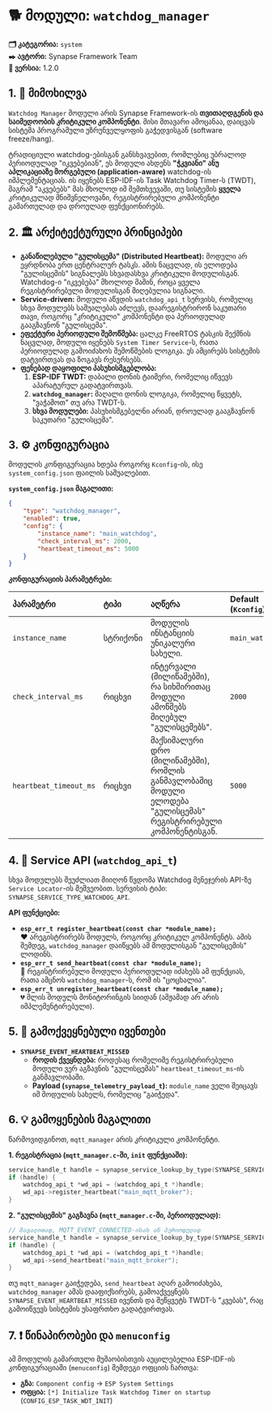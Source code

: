 # 🐕 მოდული: `watchdog_manager`

**🗂️ კატეგორია:** `system`  
**✒️ ავტორი:** Synapse Framework Team  
**🔖 ვერსია:** 1.2.0

## 1. 📜 მიმოხილვა

`Watchdog Manager` მოდული არის Synapse Framework-ის **თვითაღდგენის და საიმედოობის კრიტიკული კომპონენტი**. მისი მთავარი ამოცანაა, დაიცვას სისტემა პროგრამული უზრუნველყოფის გაჭედვისგან (software freeze/hang).

ტრადიციული watchdog-ებისგან განსხვავებით, რომლებიც უბრალოდ პერიოდულად "იკვებებიან", ეს მოდული ახდენს **"ჭკვიანი" ანუ აპლიკაციაზე მორგებული (application-aware)** watchdog-ის იმპლემენტაციას. ის იყენებს ESP-IDF-ის Task Watchdog Timer-ს (TWDT), მაგრამ "აკვებებს" მას მხოლოდ იმ შემთხვევაში, თუ სისტემის **ყველა** კრიტიკულად მნიშვნელოვანი, რეგისტრირებული კომპონენტი გამართულად და დროულად ფუნქციონირებს.

## 2. 🏛️ არქიტექტურული პრინციპები

- **განაწილებული "გულისცემა" (Distributed Heartbeat):** მოდული არ ეყრდნობა ერთ ცენტრალურ ტასკს. ამის ნაცვლად, ის ელოდება "გულისცემის" სიგნალებს სხვადასხვა კრიტიკული მოდულისგან. Watchdog-ი "იკვებება" მხოლოდ მაშინ, როცა ყველა რეგისტრირებული მოდულისგან მიღებულია სიგნალი.
- **Service-driven:** მოდული აწვდის `watchdog_api_t` სერვისს, რომელიც სხვა მოდულებს საშუალებას აძლევს, დაარეგისტრირონ საკუთარი თავი, როგორც "კრიტიკული" კომპონენტი და პერიოდულად გააგზავნონ "გულისცემა".
- **ეფექტური პერიოდული შემოწმება:** ცალკე FreeRTOS ტასკის შექმნის ნაცვლად, მოდული იყენებს `System Timer Service`-ს, რათა პერიოდულად გამოიძახოს შემოწმების ლოგიკა. ეს ამცირებს სისტემის დატვირთვას და ზოგავს რესურსებს.
- **ფენებად დაყოფილი პასუხისმგებლობა:**
    1. **ESP-IDF TWDT:** დაბალი დონის ტაიმერი, რომელიც იწვევს აპარატურულ გადატვირთვას.
    2. **`watchdog_manager`:** მაღალი დონის ლოგიკა, რომელიც წყვეტს, "ვაჭამოთ" თუ არა TWDT-ს.
    3. **სხვა მოდულები:** პასუხისმგებელნი არიან, დროულად გააგზავნონ საკუთარი "გულისცემა".

## 3. ⚙️ კონფიგურაცია

მოდულის კონფიგურაცია ხდება როგორც `Kconfig`-ის, ისე `system_config.json` ფაილის საშუალებით.

**`system_config.json` მაგალითი:**

```json
{
    "type": "watchdog_manager",
    "enabled": true,
    "config": {
        "instance_name": "main_watchdog",
        "check_interval_ms": 2000,
        "heartbeat_timeout_ms": 5000
    }
}
```

**კონფიგურაციის პარამეტრები:**

| პარამეტრი | ტიპი | აღწერა | Default (`Kconfig`) |
| :--- | :--- | :--- | :--- |
| `instance_name` | სტრიქონი | მოდულის ინსტანციის უნიკალური სახელი. | `main_watchdog` |
| `check_interval_ms` | რიცხვი | ინტერვალი (მილიწამებში), რა სიხშირითაც მოდული ამოწმებს მიღებულ "გულისცემებს". | `2000` |
| `heartbeat_timeout_ms` | რიცხვი | მაქსიმალური დრო (მილიწამებში), რომლის განმავლობაშიც მოდული ელოდება "გულისცემას" რეგისტრირებული კომპონენტისგან. | `5000` |

## 4. 🔌 Service API (`watchdog_api_t`)

სხვა მოდულებს შეუძლიათ მიიღონ წვდომა Watchdog მენეჯერის API-ზე `Service Locator`-ის მეშვეობით. სერვისის ტიპი: `SYNAPSE_SERVICE_TYPE_WATCHDOG_API`.

**API ფუნქციები:**

- **`esp_err_t register_heartbeat(const char *module_name);`**  
    ❤️ არეგისტრირებს მოდულს, როგორც კრიტიკულ კომპონენტს. ამის შემდეგ, `watchdog_manager` დაიწყებს ამ მოდულისგან "გულისცემის" ლოდინს.
- **`esp_err_t send_heartbeat(const char *module_name);`**  
    💓 რეგისტრირებული მოდული პერიოდულად იძახებს ამ ფუნქციას, რათა ამცნოს `watchdog_manager`-ს, რომ ის "ცოცხალია".
- **`esp_err_t unregister_heartbeat(const char *module_name);`**  
    💔 შლის მოდულს მონიტორინგის სიიდან (ამჟამად არ არის იმპლემენტირებული).

## 5. 📢 გამოქვეყნებული ივენთები

- **`SYNAPSE_EVENT_HEARTBEAT_MISSED`**
  - **როდის ქვეყნდება:** როდესაც რომელიმე რეგისტრირებული მოდული ვერ აგზავნის "გულისცემას" `heartbeat_timeout_ms`-ის განმავლობაში.
  - **Payload (`synapse_telemetry_payload_t`):** `module_name` ველი შეიცავს იმ მოდულის სახელს, რომელიც "გაიჭედა".

## 6. 💡 გამოყენების მაგალითი

წარმოვიდგინოთ, `mqtt_manager` არის კრიტიკული კომპონენტი.

**1. რეგისტრაცია (`mqtt_manager.c`-ში, `init` ფუნქციაში):**

```c
service_handle_t handle = synapse_service_lookup_by_type(SYNAPSE_SERVICE_TYPE_WATCHDOG_API);
if (handle) {
    watchdog_api_t *wd_api = (watchdog_api_t *)handle;
    wd_api->register_heartbeat("main_mqtt_broker");
}
```

**2. "გულისცემის" გაგზავნა (`mqtt_manager.c`-ში, პერიოდულად):**

```c
// მაგალითად, MQTT_EVENT_CONNECTED-ისას ან პერიოდულად
service_handle_t handle = synapse_service_lookup_by_type(SYNAPSE_SERVICE_TYPE_WATCHDOG_API);
if (handle) {
    watchdog_api_t *wd_api = (watchdog_api_t *)handle;
    wd_api->send_heartbeat("main_mqtt_broker");
}
```

თუ `mqtt_manager` გაიჭედება, `send_heartbeat` აღარ გამოიძახება, `watchdog_manager` ამას დააფიქსირებს, გამოაქვეყნებს `SYNAPSE_EVENT_HEARTBEAT_MISSED` ივენთს და შეწყვეტს TWDT-ს "კვებას", რაც გამოიწვევს სისტემის უსაფრთხო გადატვირთვას.

## 7. ❗ წინაპირობები და `menuconfig`

ამ მოდულის გამართული მუშაობისთვის აუცილებელია ESP-IDF-ის კონფიგურაციაში (`menuconfig`) შემდეგი ოფციის ჩართვა:

- **გზა:** `Component config` → `ESP System Settings`
- **ოფცია:** `[*] Initialize Task Watchdog Timer on startup` (`CONFIG_ESP_TASK_WDT_INIT`)
